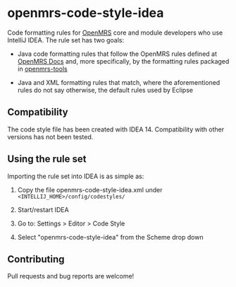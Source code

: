 # openmrs-code-style-idea

Code formatting rules for [OpenMRS](http://openmrs.org) core and module developers who use IntelliJ IDEA. The rule
set has two goals:

 * Java code formatting rules that follow the OpenMRS rules defined at 
   [OpenMRS Docs](https://wiki.openmrs.org/display/docs/Code+Style) and, more specifically, by the formatting rules 
   packaged in
   [openmrs-tools](http://mavenrepo.openmrs.org/nexus/content/repositories/releases/org/openmrs/tools/openmrs-tools/)
 
 * Java and XML formatting rules that match, where the aforementioned rules do not say otherwise, the default rules
   used by Eclipse


## Compatibility

The code style file has been created with IDEA 14. Compatibility with other versions has not been tested.


## Using the rule set

Importing the rule set into IDEA is as simple as:

 1. Copy the file openmrs-code-style-idea.xml under `<INTELLIJ_HOME>/config/codestyles/`

 2. Start/restart IDEA

 3. Go to: Settings > Editor > Code Style

 4. Select "openmrs-code-style-idea" from the Scheme drop down


## Contributing

Pull requests and bug reports are welcome!